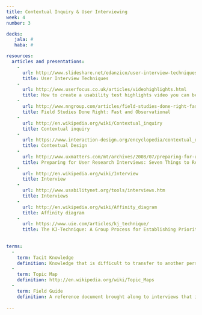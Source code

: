 ```yaml
---
title: Contextual Inquiry & User Interviewing
week: 4
number: 3

decks:
   jala: #
   haba: #

resources:
  articles and presentations:
    -
      url: http://www.slideshare.net/edanzico/user-interview-techniques
      title: User Interview Techniques
    -
      url: http://www.userfocus.co.uk/articles/videohighlights.html
      title: How to create a usability test highlights video you can be proud of
    -
      url: http://www.nngroup.com/articles/field-studies-done-right-fast-and-observational/
      title: Field Studies Done Right: Fast and Observational    
    -
      url: http://en.wikipedia.org/wiki/Contextual_inquiry
      title: Contextual inquiry         
    -
      url: https://www.interaction-design.org/encyclopedia/contextual_design.html
      title: Contextual Design
    -
      url: http://www.uxmatters.com/mt/archives/2008/07/preparing-for-user-research-interviews-seven-things-to-remember.php
      title: Preparing for User Research Interviews: Seven Things to Remember
    -
      url: http://en.wikipedia.org/wiki/Interview
      title: Interview      
    -
      url: http://www.usabilitynet.org/tools/interviews.htm
      title: Interviews  
    -
      url: http://en.wikipedia.org/wiki/Affinity_diagram
      title: Affinity diagram       
    -
      url: https://www.uie.com/articles/kj_technique/
      title: The KJ-Technique: A Group Process for Establishing Priorities 
      
      
terms:
  -
    term: Tacit Knowledge
    definition: Knowledge that is difficult to transfer to another person through written or verbal communication, often because the person who obtains it is unaware that they possess it.
  -
    term: Topic Map
    definition: http://en.wikipedia.org/wiki/Topic_Maps
  -
    term: Field Guide
    definition: A reference document brought along to interviews that includes an outline of the topics to be covered, specific questions, and other important instructions.
 
---
```

